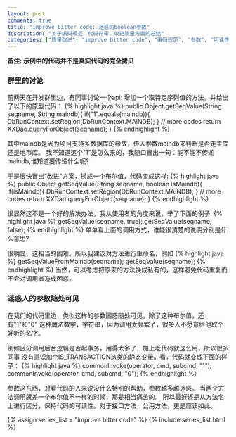 ```yaml
---
layout: post
comments: true
title: "improve bitter code: 迷惑的boolean参数"
description: "关于编码规范，代码评审，改进质量方面的总结"
categories: ["质量改进", "improve bitter code", "编码规范", "参数", "可读性", "接口"]
---
```


__备注: 示例中的代码并不是真实代码的完全拷贝__

### 群里的讨论
前两天在开发群里边，有同事讨论一个api: 增加一个取特定序列值的方法。并给出了以下的原型代码：
{% highlight java %}
public Object getSeqValue(String seqname, String maindb){
    if("1".equals(maindb)){
        DbRunContext.setRegion(DbRunContext.MAINDB);
    }
    // more codes
    return XXDao.queryForObject(seqname);
}
{% endhighlight %}

其中maindb是因为项目支持多数据库的缘故，传入参数maindb来判断是否走主库还是地市库。
我不知道这个"1"是怎么来的，我随口冒出一句：能不能不传递maindb,谁知道要传递什么呢?

于是很快冒出"改进"方案，换成一个布尔值，代码变成这样:
{% highlight java %}
public Object getSeqValue(String seqname, boolean isMaindb){
    if(isMaindb){
        DbRunContext.setRegion(DbRunContext.MAINDB);
    }
    // more codes
    return XXDao.queryForObject(seqname);
}
{% endhighlight %}

很显然这不是一个好的解决办法，我从使用者的角度来说，举了下面的例子:
{% highlight java %}
getSeqValue(seqname, true);
getSeqValue(seqname, false);
{% endhighlight %}
单单看上面的调用方式，谁能很清楚的说明分别是什么意思?

很明显，这相当的困难。所以我建议对方法进行重命名，例如
{% highlight java %}
getSeqValueFromMaindb(seqname);
getSeqValue(seqname);
{% endhighlight %}
当然，可以考虑把原来的方法换成私有的，这样避免代码重复而不会对调用者造成困惑。

### 迷惑人的参数随处可见
在我们的代码里边，类似这样的参数困惑随处可见，除了这种布尔值，还有"1"和"0"
这种魔法数字，字符串，因为调用太频繁了，很多人不愿意给他取个好听的名字。

例如区分调用后台逻辑是否起事务，用得太多了，加上老代码就这么用，所以很多同事
没有意识加个IS_TRANSACTION这类的静态变量。看，代码就变成下面的样子：
{% highlight java %}
commonInvoke(operator, cmd, subcmd, "1");
commonInvoke(operator, cmd, subcmd, "0");
{% endhighlight %}

参数这东西，对看代码的人来说没什么特别的帮助，参数越多越迷惑。
当两个方法调用就差一个布尔值不一样的时候，那是相当痛苦的。
所以最好还是从方法名上进行区分，保持代码的可读性。对于接口方法，公用方法，更是应该如此。

{% assign series_list = "improve bitter code" %}
{% include series_list.html %}

